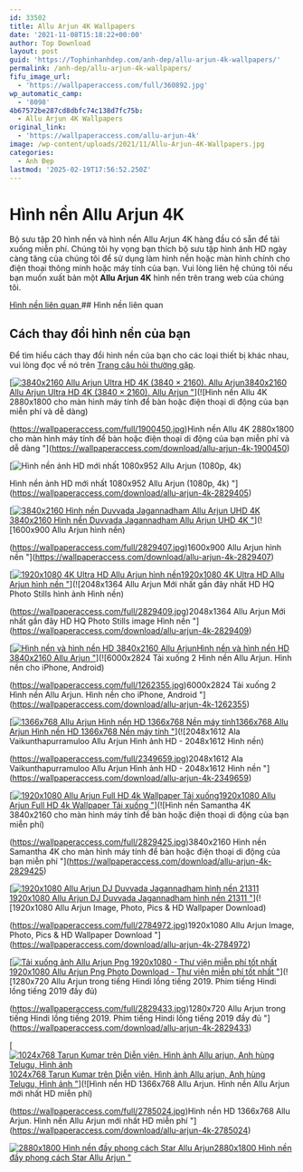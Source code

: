 ```yaml
---
id: 33502
title: Allu Arjun 4K Wallpapers
date: '2021-11-08T15:18:22+00:00'
author: Top Download
layout: post
guid: 'https://Tophinhanhdep.com/anh-dep/allu-arjun-4k-wallpapers/'
permalink: /anh-dep/allu-arjun-4k-wallpapers/
fifu_image_url:
  - 'https://wallpaperaccess.com/full/360892.jpg'
wp_automatic_camp:
  - '8098'
4b67572be287cd8dbfc74c138d7fc75b:
  - Allu Arjun 4K Wallpapers
original_link:
  - 'https://wallpaperaccess.com/allu-arjun-4k'
image: /wp-content/uploads/2021/11/Allu-Arjun-4K-Wallpapers.jpg
categories:
  - Ảnh Đẹp
lastmod: '2025-02-19T17:56:52.250Z'
---
```

# Hình nền Allu Arjun 4K

Bộ sưu tập 20 hình nền và hình nền Allu Arjun 4K hàng đầu có sẵn để tải xuống miễn phí. Chúng tôi hy vọng bạn thích bộ sưu tập hình ảnh HD ngày càng tăng của chúng tôi để sử dụng làm hình nền hoặc màn hình chính cho điện thoại thông minh hoặc máy tính của bạn. Vui lòng liên hệ chúng tôi nếu bạn muốn xuất bản một **Allu Arjun 4K** hình nền trên trang web của chúng tôi.

[Hình nền liên quan ](#related) ## Hình nền liên quan

## Cách thay đổi hình nền của bạn

Để tìm hiểu cách thay đổi hình nền của bạn cho các loại thiết bị khác nhau, vui lòng đọc về nó trên [Trang câu hỏi thường gặp](https://tophinhanhdep.com/faq/).

  
[[![3840x2160 Allu Arjun Ultra HD 4K (3840 × 2160).  Allu Arjun](https://wallpaperaccess.com/full/360892.jpg)3840x2160 Allu Arjun Ultra HD 4K (3840 × 2160). Allu Arjun "](https://wallpaperaccess.com/download/allu-arjun-4k-360892)](![Hình nền Allu 4K 2880x1800 cho màn hình máy tính để bàn hoặc điện thoại di động của bạn miễn phí và dễ dàng)

(https://wallpaperaccess.com/full/1900450.jpg)Hình nền Allu 4K 2880x1800 cho màn hình máy tính để bàn hoặc điện thoại di động của bạn miễn phí và dễ dàng "](https://wallpaperaccess.com/download/allu-arjun-4k-1900450)

[![Hình nền ảnh HD mới nhất 1080x952 Allu Arjun (1080p, 4k)](https://wallpaperaccess.com/full/2829405.jpg)

Hình nền ảnh HD mới nhất 1080x952 Allu Arjun (1080p, 4k) "](https://wallpaperaccess.com/download/allu-arjun-4k-2829405)

[[![3840x2160 Hình nền Duvvada Jagannadham Allu Arjun UHD 4K](https://wallpaperaccess.com/full/884366.jpg)3840x2160 Hình nền Duvvada Jagannadham Allu Arjun UHD 4K "](https://wallpaperaccess.com/download/allu-arjun-4k-884366)](![1600x900 Allu Arjun hình nền)

(https://wallpaperaccess.com/full/2829407.jpg)1600x900 Allu Arjun hình nền "](https://wallpaperaccess.com/download/allu-arjun-4k-2829407)

[[![1920x1080 4K Ultra HD Allu Arjun hình nền](https://wallpaperaccess.com/full/2829408.jpg)1920x1080 4K Ultra HD Allu Arjun hình nền "](https://wallpaperaccess.com/download/allu-arjun-4k-2829408)](![2048x1364 Allu Arjun Mới nhất gần đây nhất HD HQ Photo Stills hình ảnh Hình nền)

(https://wallpaperaccess.com/full/2829409.jpg)2048x1364 Allu Arjun Mới nhất gần đây HD HQ Photo Stills image Hình nền "](https://wallpaperaccess.com/download/allu-arjun-4k-2829409)

[[![Hình nền và hình nền HD 3840x2160 Allu Arjun](https://wallpaperaccess.com/full/1279722.jpg)Hình nền và hình nền HD 3840x2160 Allu Arjun "](https://wallpaperaccess.com/download/allu-arjun-4k-1279722)](![6000x2824 Tải xuống 2 Hình nền Allu Arjun.  Hình nền cho iPhone, Android)

(https://wallpaperaccess.com/full/1262355.jpg)6000x2824 Tải xuống 2 Hình nền Allu Arjun. Hình nền cho iPhone, Android "](https://wallpaperaccess.com/download/allu-arjun-4k-1262355)

[[![1366x768 Allu Arjun Hình nền HD 1366x768 Nền máy tính](https://wallpaperaccess.com/full/2829419.jpg)1366x768 Allu Arjun Hình nền HD 1366x768 Nền máy tính "](https://wallpaperaccess.com/download/allu-arjun-4k-2829419)](![2048x1612 Ala Vaikunthapurramuloo Allu Arjun Hình ảnh HD - 2048x1612 Hình nền)

(https://wallpaperaccess.com/full/2349659.jpg)2048x1612 Ala Vaikunthapurramuloo Allu Arjun Hình ảnh HD - 2048x1612 Hình nền "](https://wallpaperaccess.com/download/allu-arjun-4k-2349659)

[[![1920x1080 Allu Arjun Full HD 4k Wallpaper Tải xuống](https://wallpaperaccess.com/full/2829421.jpg)1920x1080 Allu Arjun Full HD 4k Wallpaper Tải xuống "](https://wallpaperaccess.com/download/allu-arjun-4k-2829421)](![Hình nền Samantha 4K 3840x2160 cho màn hình máy tính để bàn hoặc điện thoại di động của bạn miễn phí)

(https://wallpaperaccess.com/full/2829425.jpg)3840x2160 Hình nền Samantha 4K cho màn hình máy tính để bàn hoặc điện thoại di động của bạn miễn phí "](https://wallpaperaccess.com/download/allu-arjun-4k-2829425)

[[![1920x1080 Allu Arjun DJ Duvvada Jagannadham hình nền 21311](https://wallpaperaccess.com/full/2829430.jpg)1920x1080 Allu Arjun DJ Duvvada Jagannadham hình nền 21311 "](https://wallpaperaccess.com/download/allu-arjun-4k-2829430)](![1920x1080 Allu Arjun Image, Photo, Pics & HD Wallpaper Download)

(https://wallpaperaccess.com/full/2784972.jpg)1920x1080 Allu Arjun Image, Photo, Pics &amp; HD Wallpaper Download "](https://wallpaperaccess.com/download/allu-arjun-4k-2784972)

[[![Tải xuống ảnh Allu Arjun Png 1920x1080 - Thư viện miễn phí tốt nhất](https://wallpaperaccess.com/full/2829432.jpg)1920x1080 Allu Arjun Png Photo Download - Thư viện miễn phí tốt nhất "](https://wallpaperaccess.com/download/allu-arjun-4k-2829432)](![1280x720 Allu Arjun trong tiếng Hindi lồng tiếng 2019. Phim tiếng Hindi lồng tiếng 2019 đầy đủ)

(https://wallpaperaccess.com/full/2829433.jpg)1280x720 Allu Arjun trong tiếng Hindi lồng tiếng 2019. Phim tiếng Hindi lồng tiếng 2019 đầy đủ "](https://wallpaperaccess.com/download/allu-arjun-4k-2829433)

[[![1024x768 Tarun Kumar trên Diễn viên.  Hình ảnh Allu arjun, Anh hùng Telugu, Hình ảnh](https://wallpaperaccess.com/full/2829434.jpg)1024x768 Tarun Kumar trên Diễn viên. Hình ảnh Allu arjun, Anh hùng Telugu, Hình ảnh "](https://wallpaperaccess.com/download/allu-arjun-4k-2829434)](![Hình nền HD 1366x768 Allu Arjun.  Hình nền Allu Arjun mới nhất HD miễn phí)

(https://wallpaperaccess.com/full/2785024.jpg)Hình nền HD 1366x768 Allu Arjun. Hình nền Allu Arjun mới nhất HD miễn phí "](https://wallpaperaccess.com/download/allu-arjun-4k-2785024)

[![2880x1800 Hình nền đầy phong cách Star Allu Arjun](https://wallpaperaccess.com/full/2829445.jpg)2880x1800 Hình nền đầy phong cách Star Allu Arjun "](https://wallpaperaccess.com/download/allu-arjun-4k-2829445)
